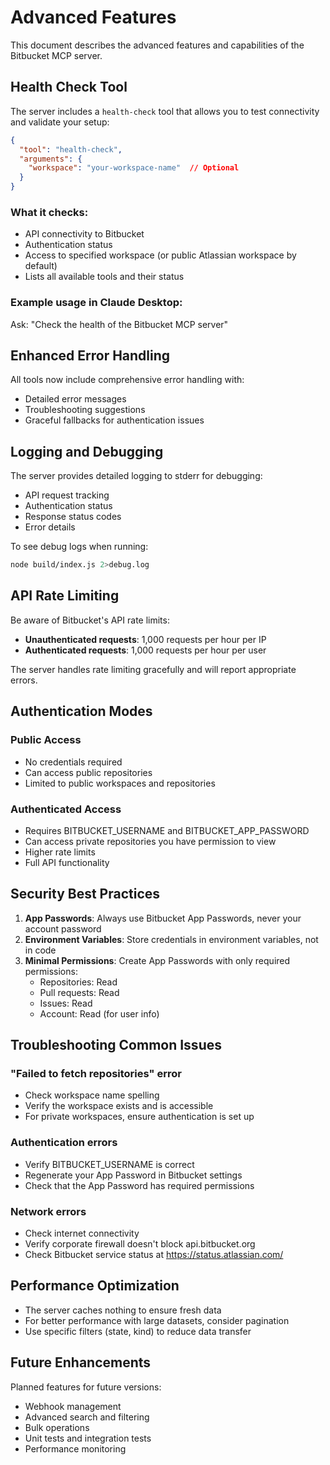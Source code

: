 # Advanced Features

This document describes the advanced features and capabilities of the Bitbucket MCP server.

## Health Check Tool

The server includes a `health-check` tool that allows you to test connectivity and validate your setup:

```json
{
  "tool": "health-check",
  "arguments": {
    "workspace": "your-workspace-name"  // Optional
  }
}
```

### What it checks:
- API connectivity to Bitbucket
- Authentication status
- Access to specified workspace (or public Atlassian workspace by default)
- Lists all available tools and their status

### Example usage in Claude Desktop:
Ask: "Check the health of the Bitbucket MCP server"

## Enhanced Error Handling

All tools now include comprehensive error handling with:
- Detailed error messages
- Troubleshooting suggestions
- Graceful fallbacks for authentication issues

## Logging and Debugging

The server provides detailed logging to stderr for debugging:
- API request tracking
- Authentication status
- Response status codes
- Error details

To see debug logs when running:
```bash
node build/index.js 2>debug.log
```

## API Rate Limiting

Be aware of Bitbucket's API rate limits:
- **Unauthenticated requests**: 1,000 requests per hour per IP
- **Authenticated requests**: 1,000 requests per hour per user

The server handles rate limiting gracefully and will report appropriate errors.

## Authentication Modes

### Public Access
- No credentials required
- Can access public repositories
- Limited to public workspaces and repositories

### Authenticated Access
- Requires BITBUCKET_USERNAME and BITBUCKET_APP_PASSWORD
- Can access private repositories you have permission to view
- Higher rate limits
- Full API functionality

## Security Best Practices

1. **App Passwords**: Always use Bitbucket App Passwords, never your account password
2. **Environment Variables**: Store credentials in environment variables, not in code
3. **Minimal Permissions**: Create App Passwords with only required permissions:
   - Repositories: Read
   - Pull requests: Read
   - Issues: Read
   - Account: Read (for user info)

## Troubleshooting Common Issues

### "Failed to fetch repositories" error
- Check workspace name spelling
- Verify the workspace exists and is accessible
- For private workspaces, ensure authentication is set up

### Authentication errors
- Verify BITBUCKET_USERNAME is correct
- Regenerate your App Password in Bitbucket settings
- Check that the App Password has required permissions

### Network errors
- Check internet connectivity
- Verify corporate firewall doesn't block api.bitbucket.org
- Check Bitbucket service status at https://status.atlassian.com/

## Performance Optimization

- The server caches nothing to ensure fresh data
- For better performance with large datasets, consider pagination
- Use specific filters (state, kind) to reduce data transfer

## Future Enhancements

Planned features for future versions:
- Webhook management
- Advanced search and filtering
- Bulk operations
- Unit tests and integration tests
- Performance monitoring

